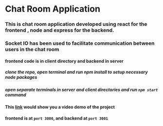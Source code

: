 # Chat Room Application
### This is chat room application developed using react for the frontend , node and express for the backend. 
### Socket IO has been used to facilitate communication between users in the chat room

#### frontend code is in client directory and backend in server

##### clone the repo, open terminal and run npm install to setup necessary node packages
##### open separate terminals in server and client directories and run `npm start` command

#### This [link](https://www.youtube.com/watch?v=Xjv8zRo2BOo) would show you a video demo of the project
#### frontend is at `port 3000`, and backend at `port 3001`
